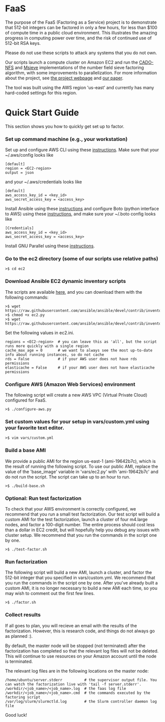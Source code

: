 # FaaS
The purpose of the FaaS (Factoring as a Service) project is to demonstrate that 512-bit integers can be factored in only a few hours, for less than $100 of compute time in a public cloud environment.  This illustrates the amazing progress in computing power over time, and the risk of continued use of 512-bit RSA keys.

Please do not use these scripts to attack any systems that you do not own.

Our scripts launch a compute cluster on Amazon EC2 and run the [CADO-NFS](http://cado-nfs.gforge.inria.fr/) and [Msieve](http://sourceforge.net/projects/msieve/) implementations of the number field sieve factoring algorithm, with some improvements to parallelization. For more information about the project, see [the project webpage](https://seclab.upenn.edu/projects/faas/) and [our paper](https://seclab.upenn.edu/projects/faas/faas.pdf).

The tool was built using the AWS region 'us-east' and currently has many hard-coded settings for this region.

# Quick Start Guide
This section shows you how to quickly get set up to factor. 

### Set up command machine (e.g., your workstation)
Set up and configure AWS CLI using these [instructions](http://docs.aws.amazon.com/cli/latest/userguide/cli-chap-getting-set-up.html).
Make sure that your ~/.aws/config looks like

    [default]
    region = <EC2-region>
    output = json

and your ~/.aws/credentials looks like

    [default]
    aws_access_key_id = <key_id>
    aws_secret_access_key = <access_key>

Install Ansible using these [instructions](http://docs.ansible.com/ansible/intro_installation.html#installation) and configure Boto (python interface to AWS) using these [instructions](http://docs.ansible.com/ansible/intro_dynamic_inventory.html#example-aws-ec2-external-inventory-script), and make sure your ~/.boto config looks like

    [Credentials]
    aws_access_key_id = <key_id>
    aws_secret_access_key = <access_key>

Install GNU Parallel using these [instructions](http://www.gnu.org/software/parallel/).

### Go to the ec2 directory (some of our scripts use relative paths)

    >$ cd ec2

### Download Ansible EC2 dynamic inventory scripts
The scripts are available [here](http://docs.ansible.com/ansible/intro_dynamic_inventory.html#example-aws-ec2-external-inventory-script), and you can download them with the following commands:

    >$ wget https://raw.githubusercontent.com/ansible/ansible/devel/contrib/inventory/ec2.py
    >$ chmod +x ec2.py
    >$ wget https://raw.githubusercontent.com/ansible/ansible/devel/contrib/inventory/ec2.ini

Set the following values in ec2.ini.

    regions = <EC2-region>  # you can leave this as 'all', but the script runs more quickly with a single region
    cache_max_age = 0       # we want to always see the most up-to-date info about running instances, so do not cache
    rds = False             # if your AWS user does not have rds permissions
    elasticache = False     # if your AWS user does not have elasticache permissions

### Configure AWS (Amazon Web Services) environment
The following script will create a new AWS VPC (Virtual Private Cloud) configured for FaaS. 

    >$ ./configure-aws.py

### Set custom values for your setup in vars/custom.yml using your favorite text editor.

    >$ vim vars/custom.yml

### Build a base AMI
We provide a public AMI for the region us-east-1 (ami-19642b7c), which is the result of running the following script. To use our public AMI, replace the value of the 'base\_image' variable in 'vars/ec2.py' with 'ami-19642b7c' and do not run the script. The script can take up to an hour to run.

    >$ ./build-base.sh

### Optional: Run test factorization
To check that your AWS environment is correctly configured, we recommend that you run a small test factorization. Our test script will build a custom AMI for the test factorization, launch a cluster of four m4.large nodes, and factor a 100-digit number. The entire process should cost less than a dollar in EC2 credit, but will hopefully help you debug any issues with cluster setup. We recommend that you run the commands in the script one by one.

    >$ ./test-factor.sh

### Run factorization
The following script will build a new AMI, launch a cluster, and factor the 512-bit integer that you specified in vars/custom.yml. We recommend that you run the commands in the script one by one. After you've already built a custom AMI, it is no longer necessary to build a new AMI each time, so you may wish to comment out the first few lines.

    >$ ./factor.sh

### Collect results
If all goes to plan, you will recieve an email with the results of the factorization. However, this is research code, and things do not always go as planned :).  

By default, the master node will be stopped (not terminated) after the factorization has completed so that the relevant log files will not be deleted. This will continue to use resources on your Amazon account until the node is terminated. 

The relevant log files are in the following locations on the master node:
    
    /home/ubuntu/server.stderr          # the supervisor output file. You can watch the factorization live with 'tail -f server.stderr'.
    /workdir/<job_name>/<job_name>.log  # the faas log file
    /workdir/<job_name>/<job_name>.cmd  # the commands executed by the factoring script
    /var/log/slurm/slurmctld.log        # the Slurm controller daemon log file

Good luck! 
